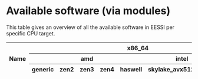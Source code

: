 # Available software (via modules)

This table gives an overview of all the available software in EESSI per specific CPU target.

<p id="time"></p>
<table id="overview_table" class="ui celled table" style="width:100%">
    <thead>
        <tr>
            <th rowspan="3">Name</th>
            <th colspan="7">x86_64</th>
            <th colspan="4">aarch64</th>
        </tr>
        </tr>
            <th colspan="1"></th>
            <th colspan="3">amd</th>
            <th colspan="3">intel</th>
            <th colspan="3"></th>
            <th colspan="1">nvidia</th>
        </tr>
        <tr>
            <th colspan="1">generic</th>
            <th colspan="1">zen2</th>
            <th colspan="1">zen3</th>
            <th colspan="1">zen4</th>
            <th colspan="1">haswell</th>
            <th colspan="1">skylake_avx512</th>
            <th colspan="1">sapphirerapids</th>
            <th colspan="1">generic</th>
            <th colspan="1">neoverse_n1</th>
            <th colspan="1">neoverse_v1</th>
            <th colspan="1">grace</th>
        </tr>
    </thead>
</table>
